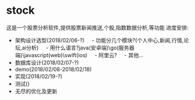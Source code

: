 # stock
这是一个股票分析软件,提供股票新闻推送,个股,指数数据分析,等功能
进度安排:
- 架构设计选型(2018/02/06-?)
     - 功能分几个模块?(个人中心,新闻,行情,论坛,ai分析)
     - 用什么语言?java(安卓端)\go(服务器端)\javascript(web)\swift(ios)
     - 阿里云?
     - 其他...
- 数据库设计(2018/02/07-?)
- demo(2018/02/08-2018/02/18)
- 实现(2018/02/19-?)
- 测试()
- 无尽的优化及更新
